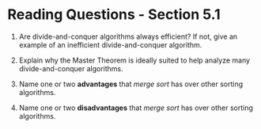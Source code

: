 # Reading Questions - Section 5.1

1. Are divide-and-conquer algorithms always efficient? If not, give an example of an inefficient divide-and-conquer algorithm.


2. Explain why the Master Theorem is ideally suited to help analyze many divide-and-conquer algorithms. 


3. Name one or two **advantages** that *merge sort* has over other sorting algorithms.


4. Name one or two **disadvantages** that *merge sort* has over other sorting algorithms.


